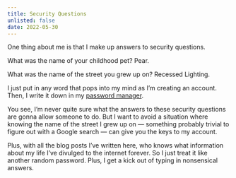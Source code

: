```yaml
---
title: Security Questions
unlisted: false
date: 2022-05-30
---
```


One thing about me is that I make up answers to security questions.

What was the name of your childhood pet? Pear.

What was the name of the street you grew up on? Recessed Lighting.

I just put in any word that pops into my mind as I’m creating an account. Then, I write it down in my [password manager](https://vault.elk.sh).

You see, I’m never quite sure what the answers to these security questions are gonna allow someone to do. But I want to avoid a situation where knowing the name of the street I grew up on — something probably trivial to figure out with a Google search — can give you the keys to my account.

Plus, with all the blog posts I’ve written here, who knows what information about my life I’ve divulged to the internet forever. So I just treat it like another random password. Plus, I get a kick out of typing in nonsensical answers.
